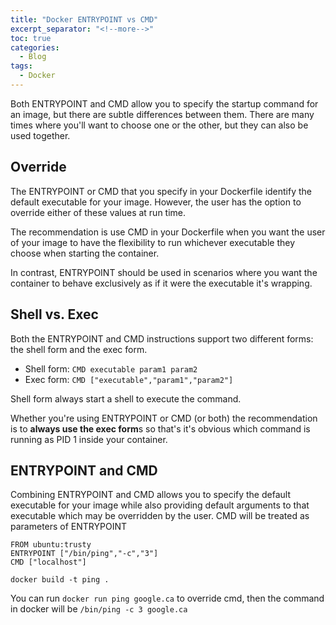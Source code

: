 ```yaml
---
title: "Docker ENTRYPOINT vs CMD"
excerpt_separator: "<!--more-->"
toc: true
categories:
  - Blog
tags:
  - Docker
---
```


Both ENTRYPOINT and CMD allow you to specify the startup command for an image,
but there are subtle differences between them. There are many times where
you'll want to choose one or the other, but they can also be used together.

## Override

The ENTRYPOINT or CMD that you specify in your Dockerfile identify the default
executable for your image. However, the user has the option to override either
of these values at run time.

The recommendation is use CMD in your Dockerfile when you want the user of your
image to have the flexibility to run whichever executable they choose when
starting the container.

In contrast, ENTRYPOINT should be used in scenarios where you want the container
to behave exclusively as if it were the executable it's wrapping.

## Shell vs. Exec

Both the ENTRYPOINT and CMD instructions support two different forms: the shell
form and the exec form.

- Shell form: `CMD executable param1 param2`
- Exec form: `CMD ["executable","param1","param2"]`

Shell form always start a shell to execute the command.

Whether you're using ENTRYPOINT or CMD (or both) the recommendation is to
**always use the exec form**s so that's it's obvious which command is running
as PID 1 inside your container.

## ENTRYPOINT and CMD

Combining ENTRYPOINT and CMD allows you to specify the default executable for
your image while also providing default arguments to that executable which may
be overridden by the user.
CMD will be treated as parameters of ENTRYPOINT

```
FROM ubuntu:trusty
ENTRYPOINT ["/bin/ping","-c","3"]
CMD ["localhost"]
```

`docker build -t ping .`

You can run `docker run ping google.ca` to override cmd, then the command in
docker will be `/bin/ping -c 3 google.ca`
